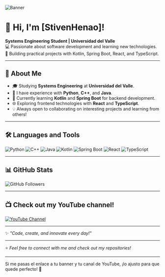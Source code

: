 ![Banner](https://your-banner-image-url.com/banner.png)

# 👋 Hi, I'm [StivenHenao]!

**Systems Engineering Student | Universidad del Valle**  
💻 Passionate about software development and learning new technologies.  
🚀 Building practical projects with Kotlin, Spring Boot, React, and TypeScript.

---

## 📌 About Me
- 🎓 Studying **Systems Engineering** at **Universidad del Valle**.
- 🐍 I have experience with **Python**, **C++**, and **Java**.
- 🌱 Currently learning **Kotlin** and **Spring Boot** for backend development.
- 🌐 Exploring frontend technologies with **React** and **TypeScript**.
- 💡 Always open to collaborating on interesting projects and learning from others!

---

## 🛠️ Languages and Tools

![Python](https://img.shields.io/badge/-Python-3776AB?style=flat-square&logo=python&logoColor=white)
![C++](https://img.shields.io/badge/-C++-00599C?style=flat-square&logo=c%2B%2B&logoColor=white)
![Java](https://img.shields.io/badge/-Java-007396?style=flat-square&logo=java&logoColor=white)
![Kotlin](https://img.shields.io/badge/-Kotlin-0095D5?style=flat-square&logo=kotlin&logoColor=white)
![Spring Boot](https://img.shields.io/badge/-Spring%20Boot-6DB33F?style=flat-square&logo=spring-boot&logoColor=white)
![React](https://img.shields.io/badge/-React-61DAFB?style=flat-square&logo=react&logoColor=white)
![TypeScript](https://img.shields.io/badge/-TypeScript-007ACC?style=flat-square&logo=typescript&logoColor=white)

---

## 📊 GitHub Stats
![GitHub Followers](https://img.shields.io/github/followers/your-github-username?label=Followers&style=social)

---

## 📺 Check out my YouTube channel!
[![YouTube Channel](https://img.shields.io/badge/YouTube-FF0000?style=for-the-badge&logo=youtube&logoColor=white)](https://www.youtube.com/@stivenh04)

---

✨ _"Code, create, and innovate every day!"_  

---

⭐️ _Feel free to connect with me and check out my repositories!_

---

Si me pasas el enlace a tu banner y tu canal de YouTube, ¡lo ajusto para que quede perfecto! 🚀
